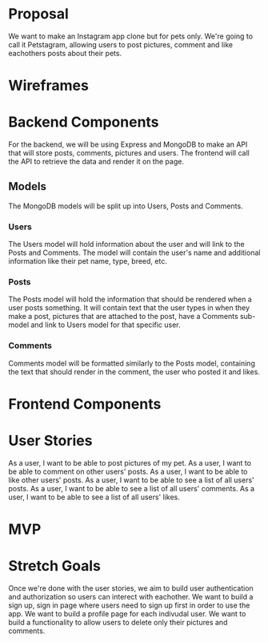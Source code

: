 # Proposal

We want to make an Instagram app clone but for pets only. We're going to call it Petstagram, allowing users to post pictures, comment and like eachothers posts about their pets.

# Wireframes

# Backend Components

For the backend, we will be using Express and MongoDB to make an API that will store posts, comments, pictures and users. The frontend will call the API to retrieve the data and render it on the page.

## Models

The MongoDB models will be split up into Users, Posts and Comments.

### Users

The Users model will hold information about the user and will link to the Posts and Comments. The model will contain the user's name and additional information like their pet name, type, breed, etc.

### Posts

The Posts model will hold the information that should be rendered when a user posts something. It will contain text that the user types in when they make a post, pictures that are attached to the post, have a Comments sub-model and link to Users model for that specific user.

### Comments

Comments model will be formatted similarly to the Posts model, containing the text that should render in the comment, the user who posted it and likes.

# Frontend Components

# User Stories

As a user, I want to be able to post pictures of my pet.
As a user, I want to be able to comment on other users' posts.
As a user, I want to be able to like other users' posts.
As a user, I want to be able to see a list of all users' posts.
As a user, I want to be able to see a list of all users' comments.
As a user, I want to be able to see a list of all users' likes.

# MVP

# Stretch Goals

Once we're done with the user stories, we aim to build user authentication and authorization so users can interect with eachother.
We want to build a sign up, sign in page where users need to sign up first in order to use the app.
We want to build a profile page for each indivudal user.
We want to build a functionality to allow users to delete only their pictures and comments.
